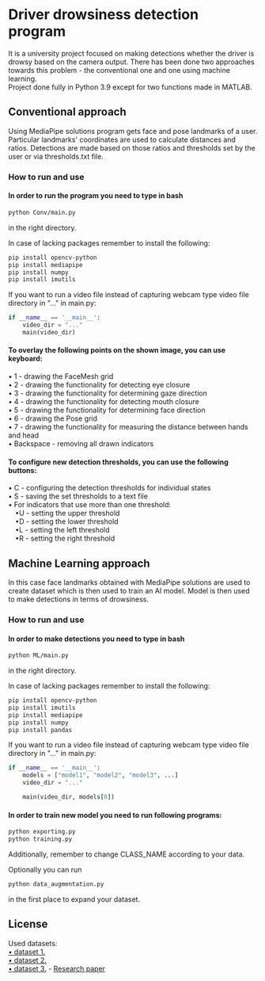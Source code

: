 
# Driver drowsiness detection program

It is a university project focused on making detections whether the driver is drowsy based on the camera output. There has been done two approaches towards this problem - the conventional one and one using machine learning. \
Project done fully in Python 3.9 except for two functions made in MATLAB.



## Conventional approach
  Using MediaPipe solutions program gets face and pose landmarks of a user. Particular landmarks' coordinates are used to calculate distances and ratios. Detections are made based on those ratios and thresholds set by the user or via thresholds.txt file.


### How to run and use
#### In order to run the program you need to type in bash
```bash
python Conv/main.py
```
in the right directory. 

In case of lacking packages remember to install the following:
```bash
pip install opencv-python
pip install mediapipe
pip install numpy
pip install imutils
```

If you want to run a video file instead of capturing webcam type video file directory in "..." in main.py:
```python
if __name__ == '__main__':
    video_dir = "..."
    main(video_dir)
``` 

#### To overlay the following points on the shown image, you can use keyboard:

• 1 - drawing the FaceMesh grid\
• 2 - drawing the functionality for detecting eye closure\
• 3 - drawing the functionality for determining gaze direction\
• 4 - drawing the functionality for detecting mouth closure\
• 5 - drawing the functionality for determining face direction\
• 6 - drawing the Pose grid\
• 7 - drawing the functionality for measuring the distance between hands and head\
• Backspace - removing all drawn indicators



#### To configure new detection thresholds, you can use the following buttons:

• C - configuring the detection thresholds for individual states\
• S - saving the set thresholds to a text file\
• For indicators that use more than one threshold:\
&ensp;&ensp;•U - setting the upper threshold\
&ensp;&ensp;•D - setting the lower threshold\
&ensp;&ensp;•L - setting the left threshold\
&ensp;&ensp;•R - setting the right threshold

## Machine Learning approach
In this case face landmarks obtained with MediaPipe solutions are used to create dataset which is then used to train an AI model. Model is then used to make detections in terms of drowsiness.
### How to run and use
#### In order to make detections you need to type in bash
```bash
python ML/main.py
```
in the right directory.

In case of lacking packages remember to install the following:
```bash
pip install opencv-python
pip install imutils
pip install mediapipe
pip install numpy
pip install pandas
```

If you want to run a video file instead of capturing webcam type video file directory in "..." in main.py:
```python
if __name__ == '__main__':
    models = ["model1", "model2", "model3", ...]
    video_dir = "..."

    main(video_dir, models[0])
```
#### In order to train new model you need to run following programs:
```bash
python exporting.py
python training.py
```
Additionally, remember to change CLASS_NAME according to your data.


Optionally you can run 
```bash
python data_augmentation.py
```
in the first place to expand your dataset.
## License
Used datasets:\
[• dataset 1.](https://www.kaggle.com/datasets/dheerajperumandla/drowsiness-dataset) \
[• dataset 2.](https://www.kaggle.com/datasets/rakibuleceruet/drowsiness-prediction-dataset) \
[• dataset 3.](https://www.kaggle.com/datasets/ismailnasri20/driver-drowsiness-dataset-ddd) - [Research paper](https://doi.org/10.1007/978-981-33-6893-4_6)


